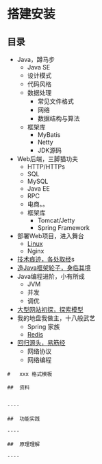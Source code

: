 #   搭建安装


##  目录
-   Java，蹲马步
    -   Java SE
    -   设计模式
    -   代码风格
    -   数据处理
        -   常见文件格式
        -   网络
        -   数据结构与算法
    -   框架库
        -   MyBatis
        -   Netty
        -   JDK源码
-   Web后端，三脚猫功夫
    -   HTTP/HTTPs
    -   SQL
    -   MySQL
    -   Java EE
    -   RPC
    -   电商。。
    -   框架库
        -   Tomcat/Jetty
        -   Spring Framework
-   部署Web项目，进入舞台
    -   [Linux](linux/README.md)
    -   Nginx
-   [技术痕迹，各处取经](a00/README.md)s
-   [造Java框架轮子，身临其境](c00/README.md)
-   Java编程进阶，小有所成
    -   JVM
    -   并发
    -   调优
-   [大型网站初探，探索模型](z00/README.md)
-   我的地盘我做主，十八般武艺
    -   Spring 家族
    -   [Redis](redis/README.md)
-   [回归源头，易筋经](x00/README.md)
    -   网络协议
    -   网络编程



````
#   xxx 格式模板

##  资料


----

##  功能实践

----

##  原理理解

----
````


